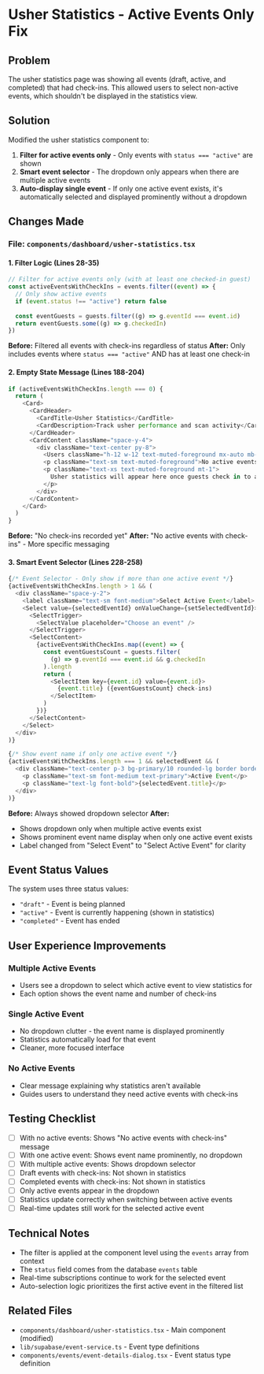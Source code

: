 # Usher Statistics - Active Events Only Fix

## Problem
The usher statistics page was showing all events (draft, active, and completed) that had check-ins. This allowed users to select non-active events, which shouldn't be displayed in the statistics view.

## Solution
Modified the usher statistics component to:
1. **Filter for active events only** - Only events with `status === "active"` are shown
2. **Smart event selector** - The dropdown only appears when there are multiple active events
3. **Auto-display single event** - If only one active event exists, it's automatically selected and displayed prominently without a dropdown

## Changes Made

### File: `components/dashboard/usher-statistics.tsx`

#### 1. Filter Logic (Lines 28-35)
```typescript
// Filter for active events only (with at least one checked-in guest)
const activeEventsWithCheckIns = events.filter((event) => {
  // Only show active events
  if (event.status !== "active") return false
  
  const eventGuests = guests.filter((g) => g.eventId === event.id)
  return eventGuests.some((g) => g.checkedIn)
})
```

**Before:** Filtered all events with check-ins regardless of status
**After:** Only includes events where `status === "active"` AND has at least one check-in

#### 2. Empty State Message (Lines 188-204)
```typescript
if (activeEventsWithCheckIns.length === 0) {
  return (
    <Card>
      <CardHeader>
        <CardTitle>Usher Statistics</CardTitle>
        <CardDescription>Track usher performance and scan activity</CardDescription>
      </CardHeader>
      <CardContent className="space-y-4">
        <div className="text-center py-8">
          <Users className="h-12 w-12 text-muted-foreground mx-auto mb-4 opacity-50" />
          <p className="text-sm text-muted-foreground">No active events with check-ins</p>
          <p className="text-xs text-muted-foreground mt-1">
            Usher statistics will appear here once guests check in to active events
          </p>
        </div>
      </CardContent>
    </Card>
  )
}
```

**Before:** "No check-ins recorded yet"
**After:** "No active events with check-ins" - More specific messaging

#### 3. Smart Event Selector (Lines 228-258)
```typescript
{/* Event Selector - Only show if more than one active event */}
{activeEventsWithCheckIns.length > 1 && (
  <div className="space-y-2">
    <label className="text-sm font-medium">Select Active Event</label>
    <Select value={selectedEventId} onValueChange={setSelectedEventId}>
      <SelectTrigger>
        <SelectValue placeholder="Choose an event" />
      </SelectTrigger>
      <SelectContent>
        {activeEventsWithCheckIns.map((event) => {
          const eventGuestsCount = guests.filter(
            (g) => g.eventId === event.id && g.checkedIn
          ).length
          return (
            <SelectItem key={event.id} value={event.id}>
              {event.title} ({eventGuestsCount} check-ins)
            </SelectItem>
          )
        })}
      </SelectContent>
    </Select>
  </div>
)}

{/* Show event name if only one active event */}
{activeEventsWithCheckIns.length === 1 && selectedEvent && (
  <div className="text-center p-3 bg-primary/10 rounded-lg border border-primary/20">
    <p className="text-sm font-medium text-primary">Active Event</p>
    <p className="text-lg font-bold">{selectedEvent.title}</p>
  </div>
)}
```

**Before:** Always showed dropdown selector
**After:** 
- Shows dropdown only when multiple active events exist
- Shows prominent event name display when only one active event exists
- Label changed from "Select Event" to "Select Active Event" for clarity

## Event Status Values
The system uses three status values:
- `"draft"` - Event is being planned
- `"active"` - Event is currently happening (shown in statistics)
- `"completed"` - Event has ended

## User Experience Improvements

### Multiple Active Events
- Users see a dropdown to select which active event to view statistics for
- Each option shows the event name and number of check-ins

### Single Active Event
- No dropdown clutter - the event name is displayed prominently
- Statistics automatically load for that event
- Cleaner, more focused interface

### No Active Events
- Clear message explaining why statistics aren't available
- Guides users to understand they need active events with check-ins

## Testing Checklist

- [ ] With no active events: Shows "No active events with check-ins" message
- [ ] With one active event: Shows event name prominently, no dropdown
- [ ] With multiple active events: Shows dropdown selector
- [ ] Draft events with check-ins: Not shown in statistics
- [ ] Completed events with check-ins: Not shown in statistics
- [ ] Only active events appear in the dropdown
- [ ] Statistics update correctly when switching between active events
- [ ] Real-time updates still work for the selected active event

## Technical Notes

- The filter is applied at the component level using the `events` array from context
- The `status` field comes from the database `events` table
- Real-time subscriptions continue to work for the selected event
- Auto-selection logic prioritizes the first active event in the filtered list

## Related Files
- `components/dashboard/usher-statistics.tsx` - Main component (modified)
- `lib/supabase/event-service.ts` - Event type definitions
- `components/events/event-details-dialog.tsx` - Event status type definition